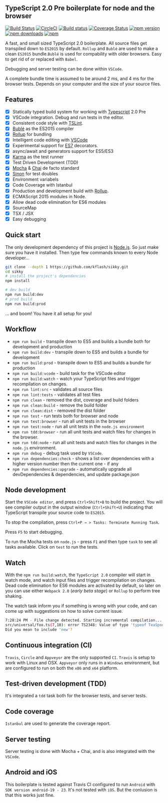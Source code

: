 ## TypeScript 2.0 Pre boilerplate for node and the browser

[![Build Status](https://travis-ci.org/Kflash/sikky.svg?branch=master)](https://travis-ci.org/Kflash/sikky)
[![CircleCI](https://circleci.com/gh/Kflash/sikky.svg?style=svg)](https://circleci.com/gh/Kflash/sikky)
[![Build status](https://ci.appveyor.com/api/projects/status/vibxi4wro4qwbdtw?svg=true)](https://ci.appveyor.com/project/Kflash/sikky)
[![Coverage Status](https://coveralls.io/repos/github/Kflash/sikky/badge.svg?branch=master)](https://coveralls.io/github/Kflash/sikky?branch=master)
[![npm version](https://badge.fury.io/js/sikky.svg)](https://badge.fury.io/js/sikky)
[![npm downloads](https://img.shields.io/npm/dm/sikky.svg)](https://www.npmjs.org/package/sikky)
[![npm](https://img.shields.io/npm/l/express.svg?style=flat-square)](https://github.com/kflash/sikky/blob/master/LICENSE.md)

A fast, and small sized TypeScript 2.0 boilerplate. All source files get transpiled down to `ES2015` by default. `Rollup` and `Bublé` are used to make a clean `ES2015` bundle.`Bublé` is used for compability with older browsers. Easy to get rid of or replaced with `Babel`.

Debugging and server testing can be done within  `VSCode`.

A complete bundle time is assumed to be around 2 ms, and 4 ms for the browser tests. Depends on your computer and the size of your source files.

## Features

- [x] Statically typed build system for working with [Typescript](https://www.typescriptlang.org/) 2.0 Pre
- [x] VSCode integration. Debug and run tests in the editor.
- [x] Consistent code style with [TSLint](https://palantir.github.io/tslint/).
- [x] [Bublé](https://gitlab.com/Rich-Harris/buble) as the ES2015 compiler
- [x] [Rollup](http://rollupjs.org/) for bundling
- [x] Intelligent code editing with [VSCode](https://code.visualstudio.com/)
- [x] Experimental support for [ES7](https://tc39.github.io/ecma262/) decorators.
- [x] async/await and generators support for ES5/ES3
- [x] [Karma](https://karma-runner.github.io/0.13/index.html) as the test runner
- [x] Test Driven Development (TDD)
- [x] [Mocha](https://mochajs.org/) & [Chai](http://chaijs.com/) de facto standard
- [x] [Sinon](http://sinonjs.org/) for test doubles
- [x] Environment variabels
- [x] Code Coverage with Istanbul
- [x] Production and development build with [Rollup](http://rollupjs.org/).
- [x] ECMAScript 2015 modules in Node.
- [x] Allow dead code elimination for ES6 modules
- [x] SourceMap
- [x] TSX / JSX
- [x] Easy debugging

## Quick start

The only development dependency of this project is [Node.js](https://nodejs.org/en/). So just make sure you have it installed. Then
type few commands known to every Node developer...

```bash
git clone --depth 1 https://github.com/kflash/sikky.git
cd sikky
# install the project's dependencies
npm install

# dev build
npm run build:dev
# prod build
npm run build:prod
```
... and boom! You have it all setup for you!

## Workflow

* `npm run build` - transpile down to ES5 and builds a bundle both for development and production
* `npm run build:dev` - transpile down to ES5 and builds a bundle for development
* `npm run build:prod` - transpile down to ES5 and builds a bundle for production
* `npm run build:vcode` - build task for the VSCode editor
* `npm run build:watch` - watch your TypeScript files and trigger recompilation on changes.
* `npm run lint:src` - validates all source files
* `npm run lint:tests` - validates all test files
* `npm run clean` - removed the dist, coverage and build folders
* `npm run clean:build` - remove the build folder
* `npm run clean:dist` - removed the dist folder
* `npm run test` - run tests both for browser and node
* `npm run test:browser` - run all unit tests in the browser
* `npm run test:node` - run all unit tests in the `node.js environment`
* `npm run tdd:browser` - run all unit tests and watch files for changes in the browser.
* `npm run tdd:node` - run all unit tests and watch files for changes in the `node.js` environment.
* `npm run debug` - debug task used by `VSCode`.
* `npm run dependencies:check` - shows a list over dependencies with a higher version number then the current one - if any
* `npm run dependencies:upgrade` - automatically upgrade all devDependencies & dependencies, and update package.json

## Node development

Start the `VSCode editor`, and press `Ctrl+Shift+B` to build the project. You will see compiler output in the output window (`Ctrl+Shift+U`) indicating that TypeScript transpile your source code to `ES2015`.

To stop the compilation, press `Ctrl+P → > Tasks: Terminate Running Task`.

Press `F5` to start debugging.

To run the Mocha tests on `node.js` - press `F1` and then type `task` to see all tasks available. Click on `test` to run the tests.

## Watch

With the `npm run build:watch`, the `TypeScript 2.0` compiler will start in watch mode, and watch input files and trigger recompilation on changes. Dead code elimination for ES6 modules are activated by default, so later on you can use either
`Webpack 2.0` (*early beta stage*) or `Rollup` to perform tree shaking.

The watch task inform you if something is wrong with your code, and can come up with suggestions on how to solve current issue.

```bash
7:28:24 PM - File change detected. Starting incremental compilation...
src/universal/foo.ts(7,10): error TS2348: Value of type 'typeof TeaSpoon' is not callable.
Did you mean to include 'new'?
```

## Continuous integration (CI)

`Travis`, `Circle` and `Appveyor` are the only supported `CI`. `Travis` is setup to work with Linux and OSX.
`Appveyor` only runs in a `Windows` environment, but are configured to run on both the `x86` and `x64` platform.

## Test-driven development (TDD)

It's integrated a `tdd` task both for the browser tests, and server tests.

## Code coverage

`Istanbul` are used to generate the coverage report.

## Server testing

Server testing is done with Mocha + Chai, and is also integrated with the `VSCode`.

## Android and iOS

This boilerplate is tested against Travis CI configured to run `Android` with `SDK version android-19 - 23`.
It's not tested with `iOS`. But the conlusion is that this works just fine.
